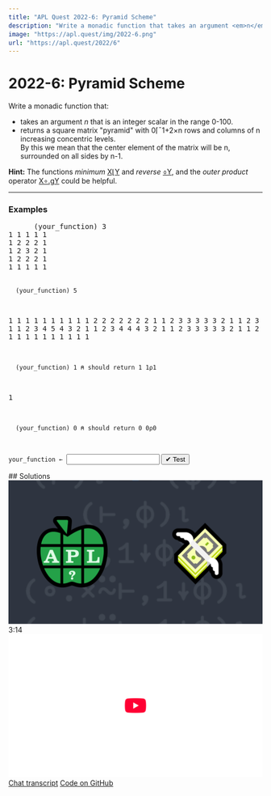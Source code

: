 ```yaml
---
title: "APL Quest 2022-6: Pyramid Scheme"
description: "Write a monadic function that takes an argument <em>n</em> that is an integer scalar in the range 0-100 and returns a square matrix "pyramid" with <span class="APL">0⌈¯1+2×n</span> rows and columns of <span class="APL">n</span> increasing concentric levels."
image: "https://apl.quest/img/2022-6.png"
url: "https://apl.quest/2022/6"
---
```


# <span class=s>2022-</span>6: Pyramid Scheme
<!-- Write a monadic function that takes an argument <em>n</em> that is an integer scalar in the range 0-100 and returns a square matrix "pyramid" with <span class="APL">0⌈¯1+2×n</span> rows and columns of <span class="APL">n</span> increasing concentric levels. -->
<p>Write a monadic function that:</p>
<ul>
    <li>takes an argument <em>n</em> that is an integer scalar in the range 0-100.</li>
    <li>returns a square matrix "pyramid" with <span class="APL">0⌈¯1+2×n</span> rows and columns of <span class="APL">n</span> increasing concentric levels.<br/>
        By this we mean that the center element of the matrix will be <span class="APL">n</span>, surrounded on all sides by <span class="APL">n-1</span>.</li>
</ul>
<p><i class="fas fa-lightbulb-on"></i> <strong>Hint:</strong> The functions <em>minimum</em> <a href="https://help.dyalog.com/latest/#Language/Primitive%20Functions/Minimum.htm" class="APL" target="_blank">X⌊Y</a> and <em>reverse</em> <a href="https://help.dyalog.com/latest/#Language/Primitive%20Functions/Reverse.htm"
      class="APL" target="_blank">⌽Y</a>, and the <em>outer product</em> operator <a href="http://help.dyalog.com/latest/#Language/Primitive%20Operators/Outer%20Product.htm"
      class="APL" target="_blank">X∘.gY</a> could be helpful.</p>
<hr/>
<h3>Examples</h3>
<pre class="APL">
      (your_function) 3
1 1 1 1 1
1 2 2 2 1
1 2 3 2 1
1 2 2 2 1
1 1 1 1 1

      (your_function) 5
1 1 1 1 1 1 1 1 1
1 2 2 2 2 2 2 2 1
1 2 3 3 3 3 3 2 1
1 2 3 4 4 4 3 2 1
1 2 3 4 5 4 3 2 1
1 2 3 4 4 4 3 2 1
1 2 3 3 3 3 3 2 1
1 2 2 2 2 2 2 2 1
1 1 1 1 1 1 1 1 1
      
      (your_function) 1 ⍝ should return 1 1⍴1
1      

      (your_function) 0 ⍝ should return 0 0⍴0

</pre>
<div class="pdiv">
  <code onclick="p_Input.focus()">your_function ← </code><input id="p_Input" autocomplete="off" spellcheck="false" oninput="this.parentElement.querySelector`button`.disabled=false;localStorage.setItem(window.location.pathname,this.value)" onkeypress="subm(event)">
  <button onclick="alert$.next`Testing…`;submitSolution`p`" class="md-button md-button--primary">&#x2714; Test</button>
</div>
<blockquote id="p_Output"></blockquote>
## Solutions
<div onclick="play(this)" title="Video on YouTube" class="yt">
<img alt="Video Thumbnail" src="../../img/2022-6.png">
<time>3:14</time>
<img alt="YouTube" src="../../img/yt-big.png">
</div>
<a href="https://chat.stackexchange.com/transcript/52405?m=64793494#64793494" target="_blank" class="md-button md-button--primary">Chat transcript</a>
<a href="https://github.com/abrudz/apl_quest/tree/main/2022/6.apl" target="_blank" class="md-button md-button--primary right">Code on GitHub</a>

<script>
    testCases={"a":["3","5","5+?5"],"b":["0","1","2","100"],"f":"{∘.⌊⍨⌊∘⌽⍨⍳0⌈¯1+2×⍵}"}
    p_Input.value=localStorage.getItem(window.location.pathname)
    play=e=>e.outerHTML=`<iframe src="https://www.youtube.com/embed/I-JBVOIMlPA?list=PLYKQVqyrAEj9wDIUyLDGtDAFTKY38BUMN&autoplay=1" title="<span class=s>2022-</span>6: Pyramid Scheme (APL Quest 2022-6)" frameborder="0" allow="accelerometer; autoplay; clipboard-write; encrypted-media; gyroscope; picture-in-picture; web-share" referrerpolicy="strict-origin-when-cross-origin" allowfullscreen></iframe>`
</script>
